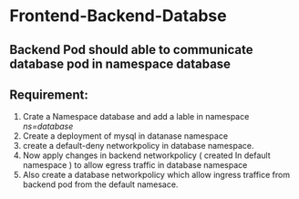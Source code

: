 # Frontend-Backend-Databse #
 ## Backend Pod should able to communicate database pod in namespace database
 
 ## Requirement: 
   1. Crate a Namespace database and add a lable in namespace  *ns=database* 
   2. Create a deployment of mysql in datanase namespace
   3. create a default-deny networkpolicy in database namespace. 
   4. Now apply changes in backend networkpolicy ( created In default namespace ) to allow egress traffic in database namespace 
   5. Also create a database networkpolicy which allow ingress traffice from backend pod from the default namesace. 

